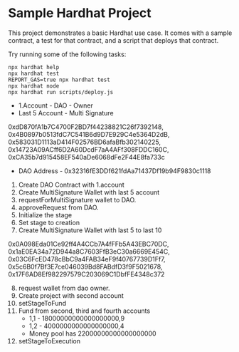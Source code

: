 # Sample Hardhat Project

This project demonstrates a basic Hardhat use case. It comes with a sample contract, a test for that contract, and a script that deploys that contract.

Try running some of the following tasks:

```shell
npx hardhat help
npx hardhat test
REPORT_GAS=true npx hardhat test
npx hardhat node
npx hardhat run scripts/deploy.js
```

- 1.Account - DAO - Owner
- Last 5 Account - Multi Signature

0xdD870fA1b7C4700F2BD7f44238821C26f7392148,
0x4B0897b0513fdC7C541B6d9D7E929C4e5364D2dB,
0x583031D1113aD414F02576BD6afaBfb302140225,
0x14723A09ACff6D2A60DcdF7aA4AFf308FDDC160C,
0xCA35b7d915458EF540aDe6068dFe2F44E8fa733c

- DAO Address - 0x32316fE3DDf621fdAa71437Df19b94F9830c1118

1. Create DAO Contract with 1.account
2. Create MultiSignature Wallet with last 5 account
3. requestForMultiSignature wallet to DAO.
4. approveRequest from DAO.
5. Initialize the stage
6. Set stage to creation
7. Create MultiSignature Wallet with last 5 to last 10

0x0A098Eda01Ce92ff4A4CCb7A4fFFb5A43EBC70DC,
0x1aE0EA34a72D944a8C7603FfB3eC30a6669E454C,
0x03C6FcED478cBbC9a4FAB34eF9f40767739D1Ff7,
0x5c6B0f7Bf3E7ce046039Bd8FABdfD3f9F5021678,
0x17F6AD8Ef982297579C203069C1DbfFE4348c372

8. request wallet from dao owner.
9. Create project with second account
10. setStageToFund
11. Fund from second, third and fourth accounts
    - 1,1 - 18000000000000000000,9
    - 1,2 - 4000000000000000000,4
    - Money pool has 22000000000000000000
12. setStageToExecution
